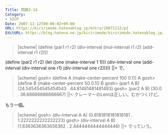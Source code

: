 ```yaml
---
Title: 問題2-14
Category:
- SICP
Date: 2007-11-12T00:00:02+09:00
URL: https://kiririmode.hatenablog.jp/entry/20071112/p3
EditURL: https://blog.hatena.ne.jp/kiririmode/kiririmode.hatenablog.jp/atom/entry/8454420450078216267
---
```



>|scheme|
(define (par1 r1 r2)
  (div-interval (mul-interval r1 r2)
		(add-interval r1 r2)))

(define (par2 r1 r2)
  (let ((one (make-interval 1 1)))
    (div-interval one
		  (add-interval (div-interval one r1)
				(div-interval one r2)))))
||<
で、
>|scheme|
gosh> (define A (make-center-percent 100 0.1))
A
gosh> (define B (make-center-percent 50 0.1))
B
gosh> (par1 A B)
(24.545454545454543 . 44.81481481481483)
gosh> (par2 A B)
(30.0 . 36.66666666666667)
||<
クレーマーのLemは正しい。むかつくけど。


もう一個。
>|scheme|
gosh> (div-interval A A)
(0.8181818181818181 . 1.2222222222222223)
gosh> (div-interval A B)
(1.6363636363636362 . 2.4444444444444446)
||<
でっていう。
